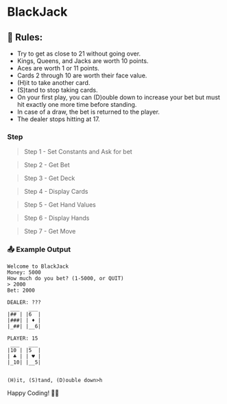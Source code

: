 # BlackJack

## 📄 Rules:
- Try to get as close to 21 without going over. 
- Kings, Queens, and Jacks are worth 10 points. 
- Aces are worth 1 or 11 points. 
- Cards 2 through 10 are worth their face value.
- (H)it to take another card.
- (S)tand to stop taking cards. 
- On your first play, you can (D)ouble down to increase your bet but must hit exactly one more time before standing. 
- In case of a draw, the bet is returned to the player. 
- The dealer stops hitting at 17.


### Step
> Step 1 - Set Constants and Ask for bet

> Step 2 - Get Bet

> Step 3 - Get Deck

> Step 4 - Display Cards

> Step 5 - Get Hand Values

> Step 6 - Display Hands

> Step 7 - Get Move


### 📤 Example Output
```
Welcome to BlackJack
Money: 5000
How much do you bet? (1-5000, or QUIT)
> 2000
Bet: 2000

DEALER: ???
 ___   ___  
|## | |6  | 
|###| | ♦ | 
|_##| |__6| 

PLAYER: 15
 ___   ___  
|10 | |5  | 
| ♣ | | ♥ | 
|_10| |__5| 


(H)it, (S)tand, (D)ouble down>h
```


Happy Coding! 🚀✨

